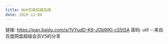```yaml
---
title: Web性能权威指南
date: 2020-11-08
---
```

链接: https://pan.baidu.com/s/1VYudD-K6-JObWKl-cS5t5A  密码: utll
--来自百度网盘超级会员V5的分享
